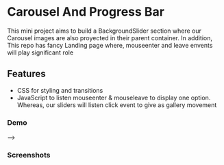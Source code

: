 # Carousel And Progress Bar

This mini project aims to build a BackgroundSlider section where our Carousel images are also proyected in their parent container. In addition, This repo has fancy Landing page where, mouseenter and leave envents will play significant role

## Features

- CSS for styling and transitions
- JavaScript to listen mouseenter & mouseleave to display one option. Whereas, our sliders will listen click event to give as gallery movement

### Demo

-->

### Screenshots

<!-- ![Mini Webs](https://github.com/LokeshPereiro/HTML-CSS-JavaScript_Apps/blob/main/Vanilla-mini-projects/Nav-Rotation_SearchInput/wireframe/no-active-class.png?raw=true)

![Mini Webs](https://github.com/LokeshPereiro/HTML-CSS-JavaScript_Apps/blob/main/Vanilla-mini-projects/Nav-Rotation_SearchInput/wireframe/rotation.png?raw=true) -->
